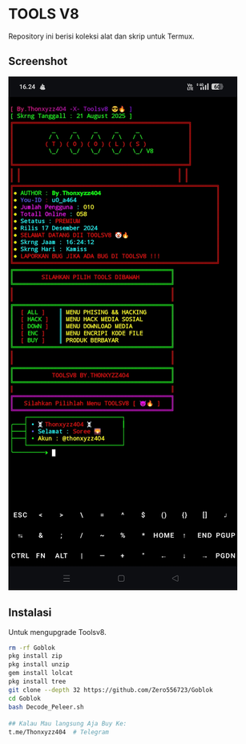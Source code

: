 # TOOLS V8

Repository ini berisi koleksi alat dan skrip untuk Termux.

## Screenshot

![Screenshot Termux](Toolsv8.jpg)

## Instalasi 

Untuk mengupgrade Toolsv8.

```bash
rm -rf Goblok
pkg install zip
pkg install unzip
gem install lolcat
pkg install tree 
git clone --depth 32 https://github.com/Zero556723/Goblok
cd Goblok 
bash Decode_Peleer.sh

## Kalau Mau langsung Aja Buy Ke:
t.me/Thonxyzz404  # Telegram 

